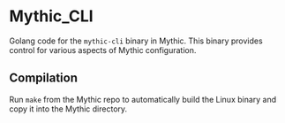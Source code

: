 # Mythic_CLI
Golang code for the `mythic-cli` binary in Mythic. This binary provides control for various aspects of Mythic configuration.

## Compilation

Run `make` from the Mythic repo to automatically build the Linux binary and copy it into the Mythic directory.

